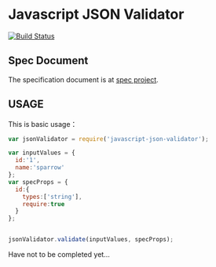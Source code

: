 Javascript JSON Validator
===========================

[![Build Status](https://travis-ci.org/SparrowJang/javascript-json-validator.svg)](https://travis-ci.org/SparrowJang/javascript-json-validator)

## Spec Document

The specification document is at [spec project](https://github.com/SparrowJang/JSON-Validator-Specification).

## USAGE

This is basic usage：

```js
var jsonValidator = require('javascript-json-validator');

var inputValues = {
  id:'1',
  name:'sparrow'
};
var specProps = {
  id:{
    types:['string'],
    require:true
  }
};


jsonValidator.validate(inputValues, specProps);
```

Have not to be completed yet...

